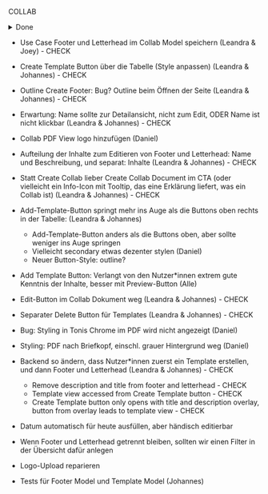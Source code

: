 COLLAB

<details>
    <summary>Done</summary>

-   Backend Model Letterhead (Daniel) - CHECK
-   Backend Model Footer (Joey) - CHECK
-   Backend UseCases Letterhead (Daniel) - CHECK
-   Backend UseCases Footer (Joey) - CHECK
-   Backend Query Templates (Daniel) - CHECK
-   Backend Query Letterhead (Daniel) - CHECK
-   Backend Query Footer (Joey) - CHECK
-   Frontend Templates View (Leandra) - CHECK
-   Frontend Create Letterhead (Leandra) - CHECK
-   Frontend Create Footer (Leandra) - CHECK
-   Frontend Footer View (Joey) - CHECK
-   Frontend Letterhead View (Joey & Leandra) - CHECK
-   Frontend Letterhead Delete (Leandra) - CHECK
-   Frontend Footer Delete (Leandra) - CHECK
-   Frontend LorgaUI Config (Daniel) - CHECK
-   Print Collab Button -> PDF Ansicht im Browser - CHECK
-   In den Dokumentent Print Button mit Auswahl von Footer - CHECK
-   Add Template Button -> Letterhead & Footer 2 Select Inputs - CHECK
-   Query Endpoint für Letterhead & Footer - CHECK
-   Frontend Edit Footer in der View (Joey & Leandra) - CHECK
-   Frontend Edit Letterhead in der View (Joey & Leandra) - CHECK
-   Collab Letterhead PDF View einbinden (Daniel) - CHECK
-   Collab Footer in PDF View einbinden (Daniel) - CHECK
</details>

-   Use Case Footer und Letterhead im Collab Model speichern (Leandra & Joey) - CHECK
-   Create Template Button über die Tabelle (Style anpassen) (Leandra & Johannes) - CHECK
-   Outline Create Footer: Bug? Outline beim Öffnen der Seite (Leandra & Johannes) - CHECK
-   Erwartung: Name sollte zur Detailansicht, nicht zum Edit, ODER Name ist nicht klickbar (Leandra & Johannes) - CHECK
-   Collab PDF View logo hinzufügen (Daniel)
-   Aufteilung der Inhalte zum Editieren von Footer und Letterhead: Name und Beschreibung, und separat: Inhalte (Leandra & Johannes) - CHECK
-   Statt Create Collab lieber Create Collab Document im CTA (oder vielleicht ein Info-Icon mit Tooltip, das eine Erklärung liefert, was ein Collab ist) (Leandra & Johannes) - CHECK
-   Add-Template-Button springt mehr ins Auge als die Buttons oben rechts in der Tabelle: (Leandra & Johannes)
    -   Add-Template-Button anders als die Buttons oben, aber sollte weniger ins Auge springen
    -   Vielleicht secondary etwas dezenter stylen (Daniel)
    -   Neuer Button-Style: outline?
-   Add Template Button: Verlangt von den Nutzer\*innen extrem gute Kenntnis der Inhalte, besser mit Preview-Button (Alle)
-   Edit-Button im Collab Dokument weg (Leandra & Johannes) - CHECK
-   Separater Delete Button für Templates (Leandra & Johannes) - CHECK
-   Bug: Styling in Tonis Chrome im PDF wird nicht angezeigt (Daniel)
-   Styling: PDF nach Briefkopf, einschl. grauer Hintergrund weg (Daniel)
-   Backend so ändern, dass Nutzer\*innen zuerst ein Template erstellen, und dann Footer und Letterhead (Leandra & Johannes) - CHECK

    -   Remove description and title from footer and letterhead - CHECK
    -   Template view accessed from Create Template button - CHECK
    -   Create Template button only opens with title and description overlay, button from overlay leads to template view - CHECK

-   Datum automatisch für heute ausfüllen, aber händisch editierbar
-   Wenn Footer und Letterhead getrennt bleiben, sollten wir einen Filter in der Übersicht dafür anlegen
-   Logo-Upload reparieren
-   Tests für Footer Model und Template Model (Johannes)
